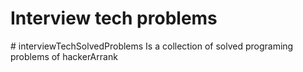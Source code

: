 
<h1>Interview tech problems</h1>
# interviewTechSolvedProblems
Is a collection of solved programing problems  of hackerArrank


